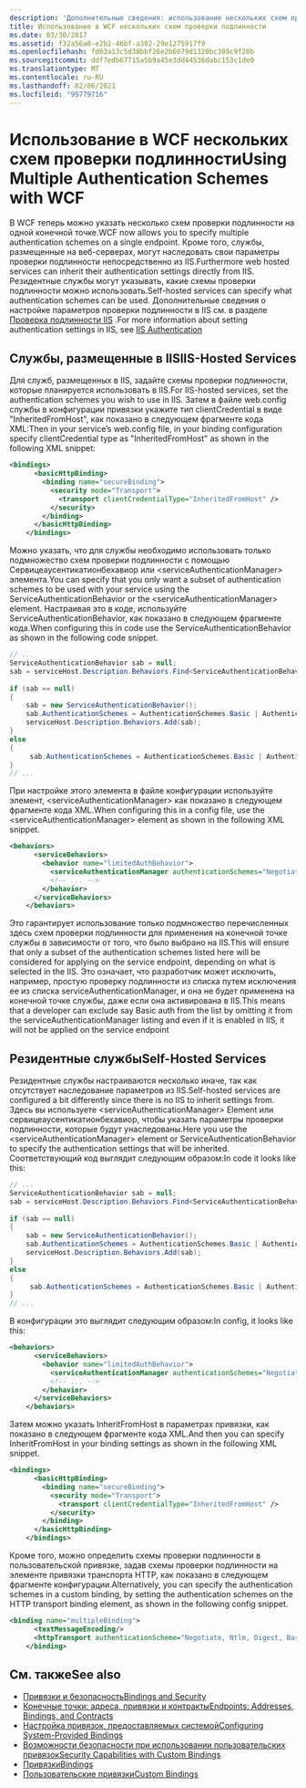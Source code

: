 ```yaml
---
description: 'Дополнительные сведения: использование нескольких схем проверки подлинности в WCF'
title: Использование в WCF нескольких схем проверки подлинности
ms.date: 03/30/2017
ms.assetid: f32a56a0-e2b2-46bf-a302-29e1275917f9
ms.openlocfilehash: fd03a13c5d38bbf26e2b6079d1320bc389c9f20b
ms.sourcegitcommit: ddf7edb67715a5b9a45e3dd44536dabc153c1de0
ms.translationtype: MT
ms.contentlocale: ru-RU
ms.lasthandoff: 02/06/2021
ms.locfileid: "99779716"
---
```

# <a name="using-multiple-authentication-schemes-with-wcf"></a><span data-ttu-id="5d6b9-103">Использование в WCF нескольких схем проверки подлинности</span><span class="sxs-lookup"><span data-stu-id="5d6b9-103">Using Multiple Authentication Schemes with WCF</span></span>

<span data-ttu-id="5d6b9-104">В WCF теперь можно указать несколько схем проверки подлинности на одной конечной точке.</span><span class="sxs-lookup"><span data-stu-id="5d6b9-104">WCF now allows you to specify multiple authentication schemes on a single endpoint.</span></span> <span data-ttu-id="5d6b9-105">Кроме того, службы, размещенные на веб-серверах, могут наследовать свои параметры проверки подлинности непосредственно из IIS.</span><span class="sxs-lookup"><span data-stu-id="5d6b9-105">Furthermore web hosted services can inherit their authentication settings directly from IIS.</span></span> <span data-ttu-id="5d6b9-106">Резидентные службы могут указывать, какие схемы проверки подлинности можно использовать.</span><span class="sxs-lookup"><span data-stu-id="5d6b9-106">Self-hosted services can specify what authentication schemes can be used.</span></span> <span data-ttu-id="5d6b9-107">Дополнительные сведения о настройке параметров проверки подлинности в IIS см. в разделе [Проверка подлинности IIS](https://go.microsoft.com/fwlink/?LinkId=232458) .</span><span class="sxs-lookup"><span data-stu-id="5d6b9-107">For more information about setting authentication settings in IIS, see [IIS Authentication](https://go.microsoft.com/fwlink/?LinkId=232458)</span></span>  
  
## <a name="iis-hosted-services"></a><span data-ttu-id="5d6b9-108">Службы, размещенные в IIS</span><span class="sxs-lookup"><span data-stu-id="5d6b9-108">IIS-Hosted Services</span></span>  

 <span data-ttu-id="5d6b9-109">Для служб, размещенных в IIS, задайте схемы проверки подлинности, которые планируется использовать в IIS.</span><span class="sxs-lookup"><span data-stu-id="5d6b9-109">For IIS-hosted services, set the authentication schemes you wish to use in IIS.</span></span> <span data-ttu-id="5d6b9-110">Затем в файле web.config службы в конфигурации привязки укажите тип clientCredential в виде "InheritedFromHost", как показано в следующем фрагменте кода XML:</span><span class="sxs-lookup"><span data-stu-id="5d6b9-110">Then in your service’s web.config file, in your binding configuration specify clientCredential type as "InheritedFromHost" as shown in the following XML snippet:</span></span>  
  
```xml  
<bindings>  
      <basicHttpBinding>  
        <binding name="secureBinding">  
          <security mode="Transport">  
            <transport clientCredentialType="InheritedFromHost" />  
          </security>  
        </binding>  
      </basicHttpBinding>  
    </bindings>  
```  
  
 <span data-ttu-id="5d6b9-111">Можно указать, что для службы необходимо использовать только подмножество схем проверки подлинности с помощью Сервицеаусентикатионбехавиор или \<serviceAuthenticationManager> элемента.</span><span class="sxs-lookup"><span data-stu-id="5d6b9-111">You can specify that you only want a subset of authentication schemes to be used with your service using the ServiceAuthenticationBehavior or the \<serviceAuthenticationManager> element.</span></span> <span data-ttu-id="5d6b9-112">Настраивая это в коде, используйте ServiceAuthenticationBehavior, как показано в следующем фрагменте кода.</span><span class="sxs-lookup"><span data-stu-id="5d6b9-112">When configuring this in code use the ServiceAuthenticationBehavior as shown in the following code snippet.</span></span>  
  
```csharp  
// ...  
ServiceAuthenticationBehavior sab = null;  
sab = serviceHost.Description.Behaviors.Find<ServiceAuthenticationBehavior>();  
  
if (sab == null)  
{  
    sab = new ServiceAuthenticationBehavior();  
    sab.AuthenticationSchemes = AuthenticationSchemes.Basic | AuthenticationSchemes.Negotiate | AuthenticationSchemes.Digest;  
    serviceHost.Description.Behaviors.Add(sab);  
}  
else  
{  
     sab.AuthenticationSchemes = AuthenticationSchemes.Basic | AuthenticationSchemes.Negotiate | AuthenticationSchemes.Digest;  
}  
// ...  
```  
  
 <span data-ttu-id="5d6b9-113">При настройке этого элемента в файле конфигурации используйте элемент, \<serviceAuthenticationManager> как показано в следующем фрагменте кода XML.</span><span class="sxs-lookup"><span data-stu-id="5d6b9-113">When configuring this in a config file, use the \<serviceAuthenticationManager> element as shown in the following XML snippet.</span></span>  
  
```xml  
<behaviors>  
      <serviceBehaviors>  
        <behavior name="limitedAuthBehavior">  
          <serviceAuthenticationManager authenticationSchemes="Negotiate, Digest, Basic"/>  
          <!-- ... -->  
        </behavior>  
      </serviceBehaviors>  
    </behaviors>  
```  
  
 <span data-ttu-id="5d6b9-114">Это гарантирует использование только подмножество перечисленных здесь схем проверки подлинности для применения на конечной точке службы в зависимости от того, что было выбрано на IIS.</span><span class="sxs-lookup"><span data-stu-id="5d6b9-114">This will ensure that only a subset of the authentication schemes listed here will be considered for applying on the service endpoint, depending on what is selected in the IIS.</span></span> <span data-ttu-id="5d6b9-115">Это означает, что разработчик может исключить, например, простую проверку подлинности из списка путем исключения ее из списка serviceAuthenticationManager, и она не будет применена на конечной точке службы, даже если она активирована в IIS.</span><span class="sxs-lookup"><span data-stu-id="5d6b9-115">This means that a developer can exclude say Basic auth from the list by omitting it from the serviceAuthenticationManager listing and even if it is enabled in IIS, it will not be applied on the service endpoint</span></span>  
  
## <a name="self-hosted-services"></a><span data-ttu-id="5d6b9-116">Резидентные службы</span><span class="sxs-lookup"><span data-stu-id="5d6b9-116">Self-Hosted Services</span></span>  

 <span data-ttu-id="5d6b9-117">Резидентные службы настраиваются несколько иначе, так как отсутствует наследование параметров из IIS.</span><span class="sxs-lookup"><span data-stu-id="5d6b9-117">Self-hosted services are configured a bit differently since there is no IIS to inherit settings from.</span></span> <span data-ttu-id="5d6b9-118">Здесь вы используете \<serviceAuthenticationManager> Element или сервицеаусентикатионбехавиор, чтобы указать параметры проверки подлинности, которые будут унаследованы.</span><span class="sxs-lookup"><span data-stu-id="5d6b9-118">Here you use the \<serviceAuthenticationManager> element or ServiceAuthenticationBehavior to specify the authentication settings that will be inherited.</span></span> <span data-ttu-id="5d6b9-119">Соответствующий код выглядит следующим образом:</span><span class="sxs-lookup"><span data-stu-id="5d6b9-119">In code it looks like this:</span></span>  
  
```csharp  
// ...  
ServiceAuthenticationBehavior sab = null;  
sab = serviceHost.Description.Behaviors.Find<ServiceAuthenticationBehavior>();  
  
if (sab == null)  
{  
    sab = new ServiceAuthenticationBehavior();  
    sab.AuthenticationSchemes = AuthenticationSchemes.Basic | AuthenticationSchemes.Negotiate | AuthenticationSchemes.Digest;  
    serviceHost.Description.Behaviors.Add(sab);  
}  
else  
{  
     sab.AuthenticationSchemes = AuthenticationSchemes.Basic | AuthenticationSchemes.Negotiate | AuthenticationSchemes.Digest;  
}  
// ...  
```  
  
 <span data-ttu-id="5d6b9-120">В конфигурации это выглядит следующим образом:</span><span class="sxs-lookup"><span data-stu-id="5d6b9-120">In config, it looks like this:</span></span>  
  
```xml  
<behaviors>  
      <serviceBehaviors>  
        <behavior name="limitedAuthBehavior">  
          <serviceAuthenticationManager authenticationSchemes="Negotiate, Digest, Basic"/>  
          <!-- ... -->  
        </behavior>  
      </serviceBehaviors>  
    </behaviors>  
```  
  
 <span data-ttu-id="5d6b9-121">Затем можно указать InheritFromHost в параметрах привязки, как показано в следующем фрагменте кода XML.</span><span class="sxs-lookup"><span data-stu-id="5d6b9-121">And then you can specify InheritFromHost in your binding settings as shown in the following XML snippet.</span></span>  
  
```xml  
<bindings>  
      <basicHttpBinding>  
        <binding name="secureBinding">  
          <security mode="Transport">  
            <transport clientCredentialType="InheritedFromHost" />  
          </security>  
        </binding>  
      </basicHttpBinding>  
    </bindings>  
```  
  
 <span data-ttu-id="5d6b9-122">Кроме того, можно определить схемы проверки подлинности в пользовательской привязке, задав схемы проверки подлинности на элементе привязки транспорта HTTP, как показано в следующем фрагменте конфигурации.</span><span class="sxs-lookup"><span data-stu-id="5d6b9-122">Alternatively, you can specify the authentication schemes in a custom binding, by setting the authentication schemes on the HTTP transport binding element, as shown in the following config snippet.</span></span>  
  
```xml  
<binding name="multipleBinding">  
      <textMessageEncoding/>  
      <httpTransport authenticationScheme="Negotiate, Ntlm, Digest, Basic" />  
    </binding>  
```  
  
## <a name="see-also"></a><span data-ttu-id="5d6b9-123">См. также</span><span class="sxs-lookup"><span data-stu-id="5d6b9-123">See also</span></span>

- [<span data-ttu-id="5d6b9-124">Привязки и безопасность</span><span class="sxs-lookup"><span data-stu-id="5d6b9-124">Bindings and Security</span></span>](bindings-and-security.md)
- [<span data-ttu-id="5d6b9-125">Конечные точки: адреса, привязки и контракты</span><span class="sxs-lookup"><span data-stu-id="5d6b9-125">Endpoints: Addresses, Bindings, and Contracts</span></span>](endpoints-addresses-bindings-and-contracts.md)
- [<span data-ttu-id="5d6b9-126">Настройка привязок, предоставляемых системой</span><span class="sxs-lookup"><span data-stu-id="5d6b9-126">Configuring System-Provided Bindings</span></span>](configuring-system-provided-bindings.md)
- [<span data-ttu-id="5d6b9-127">Возможности безопасности при использовании пользовательских привязок</span><span class="sxs-lookup"><span data-stu-id="5d6b9-127">Security Capabilities with Custom Bindings</span></span>](security-capabilities-with-custom-bindings.md)
- [<span data-ttu-id="5d6b9-128">Привязки</span><span class="sxs-lookup"><span data-stu-id="5d6b9-128">Bindings</span></span>](bindings.md)
- [<span data-ttu-id="5d6b9-129">Пользовательские привязки</span><span class="sxs-lookup"><span data-stu-id="5d6b9-129">Custom Bindings</span></span>](../extending/custom-bindings.md)
